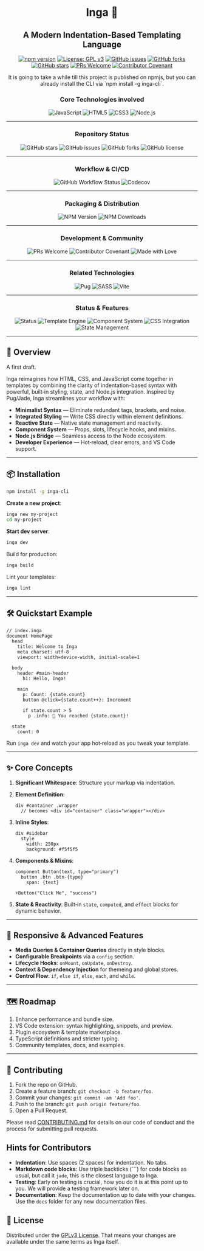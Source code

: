<div align="center">
<p>

# Inga 🎨

## A Modern Indentation-Based Templating Language

[![npm version](https://img.shields.io/npm/v/inga-cli.svg)](https://www.npmjs.com/package/inga-cli)
[![License: GPL v3](https://img.shields.io/badge/License-GPLv3-blue.svg)](LICENSE)
[![GitHub issues](https://img.shields.io/github/issues/soulwax/Inga-Language.svg)](https://github.com/soulwax/Inga-Language/issues)
[![GitHub forks](https://img.shields.io/github/forks/soulwax/Inga-Language.svg)](https://github.com/soulwax/Inga-Language/network)
[![GitHub stars](https://img.shields.io/github/stars/soulwax/Inga-Language.svg)](https://github.com/soulwax/Inga-Language/stargazers)
[![PRs Welcome](https://img.shields.io/badge/PRs-welcome-brightgreen.svg)](CONTRIBUTING.md)
[![Contributor Covenant](https://img.shields.io/badge/Contributor%20Covenant-2.1-4baaaa.svg)](CODE_OF_CONDUCT.md)
</p>
<p>It is going to take a while till this project is published on npmjs, but you can already install the CLI via `npm install -g inga-cli`.
</p>
</div>

<div align="center">

### Core Technologies involved

![JavaScript](https://img.shields.io/badge/javascript-%23323330.svg?style=for-the-badge&logo=javascript&logoColor=%23F7DF1E)
![HTML5](https://img.shields.io/badge/html5-%23E34F26.svg?style=for-the-badge&logo=html5&logoColor=white)
![CSS3](https://img.shields.io/badge/css3-%231572B6.svg?style=for-the-badge&logo=css3&logoColor=white)
![Node.js](https://img.shields.io/badge/node.js-6DA55F?style=for-the-badge&logo=node.js&logoColor=white)

---

### Repository Status

![GitHub stars](https://img.shields.io/github/stars/soulwax/Inga-Language?style=for-the-badge&logo=github)
![GitHub issues](https://img.shields.io/github/issues/soulwax/Inga-Language?style=for-the-badge&logo=github)
![GitHub forks](https://img.shields.io/github/forks/soulwax/Inga-Language?style=for-the-badge&logo=github)
![GitHub license](https://img.shields.io/github/license/soulwax/Inga-Language?style=for-the-badge&logo=github)

---

### Workflow & CI/CD

![GitHub Workflow Status](https://img.shields.io/github/actions/workflow/status/soulwax/Inga-Language/node.js.yml?style=for-the-badge&logo=github-actions)
![Codecov](https://img.shields.io/codecov/c/github/soulwax/Inga-Language?style=for-the-badge&logo=codecov)

---

### Packaging & Distribution

![NPM Version](https://img.shields.io/npm/v/inga-cli?style=for-the-badge&logo=npm)
![NPM Downloads](https://img.shields.io/npm/dm/inga-cli?style=for-the-badge&logo=npm)

---

### Development & Community

![PRs Welcome](https://img.shields.io/badge/PRs-welcome-brightgreen.svg?style=for-the-badge)
![Contributor Covenant](https://img.shields.io/badge/Contributor%20Covenant-2.1-4baaaa.svg?style=for-the-badge)
![Made with Love](https://img.shields.io/badge/Made%20with-Love-red?style=for-the-badge)

---

### Related Technologies

![Pug](https://img.shields.io/badge/Pug-FFF?style=for-the-badge&logo=pug&logoColor=A86454)
![SASS](https://img.shields.io/badge/SASS-hotpink.svg?style=for-the-badge&logo=SASS&logoColor=white)
![Vite](https://img.shields.io/badge/vite-%23646CFF.svg?style=for-the-badge&logo=vite&logoColor=white)

---

### Status & Features

![Status](https://img.shields.io/badge/Status-Alpha-orange?style=for-the-badge)
![Template Engine](https://img.shields.io/badge/Template%20Engine-Yes-success?style=for-the-badge)
![Component System](https://img.shields.io/badge/Component%20System-Yes-success?style=for-the-badge)
![CSS Integration](https://img.shields.io/badge/CSS%20Integration-Yes-success?style=for-the-badge)
![State Management](https://img.shields.io/badge/State%20Management-Yes-success?style=for-the-badge)

</div>

---

## 🚀 Overview

A first draft.

Inga reimagines how HTML, CSS, and JavaScript come together in templates by combining the clarity of indentation-based syntax with powerful, built‑in styling, state, and Node.js integration. Inspired by Pug/Jade, Inga streamlines your workflow with:

- **Minimalist Syntax** &mdash; Eliminate redundant tags, brackets, and noise.
- **Integrated Styling** &mdash; Write CSS directly within element definitions.
- **Reactive State** &mdash; Native state management and reactivity.
- **Component System** &mdash; Props, slots, lifecycle hooks, and mixins.
- **Node.js Bridge** &mdash; Seamless access to the Node ecosystem.
- **Developer Experience** &mdash; Hot‑reload, clear errors, and VS Code support.

---

## 📦 Installation

```bash
npm install -g inga-cli
```

**Create a new project**:

```bash
inga new my-project
cd my-project
```

**Start dev server**:

```bash
inga dev
```

Build for production:

```bash
inga build
```  

Lint your templates:

```bash
inga lint
```

---

## 🛠️ Quickstart Example

```jade
// index.inga
document HomePage
  head
    title: Welcome to Inga
    meta charset: utf-8
    viewport: width=device-width, initial-scale=1

  body
    header #main-header
      h1: Hello, Inga!

    main
      p: Count: {state.count}
      button @click={state.count++}: Increment

      if state.count > 5
        p .info: 🎉 You reached {state.count}!

  state
    count: 0
```

Run `inga dev` and watch your app hot‑reload as you tweak your template.

---

## ✨ Core Concepts

1. **Significant Whitespace**: Structure your markup via indentation.
2. **Element Definition**:

   ```jade
   div #container .wrapper
     // becomes <div id="container" class="wrapper"></div>
   ```

3. **Inline Styles**:

   ```jade
   div #sidebar
     style
       width: 250px
       background: #f5f5f5
   ```

4. **Components & Mixins**:

   ```jade
   component Button(text, type="primary")
     button .btn .btn-{type}
       span: {text}

   +Button("Click Me", "success")
   ```

5. **State & Reactivity**:
   Built‑in `state`, `computed`, and `effect` blocks for dynamic behavior.

---

## 📐 Responsive & Advanced Features

- **Media Queries & Container Queries** directly in style blocks.
- **Configurable Breakpoints** via a `config` section.
- **Lifecycle Hooks**: `onMount`, `onUpdate`, `onDestroy`.
- **Context & Dependency Injection** for themeing and global stores.
- **Control Flow**: `if`, `else if`, `else`, `each`, and `while`.

---

## 🗺️ Roadmap

1. Enhance performance and bundle size.
2. VS Code extension: syntax highlighting, snippets, and preview.
3. Plugin ecosystem & template marketplace.
4. TypeScript definitions and stricter typing.
5. Community templates, docs, and examples.

---

## 🤝 Contributing

1. Fork the repo on GitHub.
2. Create a feature branch: `git checkout -b feature/foo`.
3. Commit your changes: `git commit -am 'Add foo'`.
4. Push to the branch: `git push origin feature/foo`.
5. Open a Pull Request.

Please read [CONTRIBUTING.md](CONTRIBUTING.md) for details on our code of conduct and the process for submitting pull requests.

## Hints for Contributors

- **Indentation**: Use spaces (2 spaces) for indentation. No tabs.
- **Markdown code blocks**: Use triple backticks (```) for code blocks as usual, but call it `jade`, this is the closest language to Inga.
- **Testing**: Early on testing is crucial, how you do it is at this point up to you. We will provide a testing framework later on.
- **Documentation**: Keep the documentation up to date with your changes. Use the `docs` folder for any new documentation files.

## 📄 License

Distributed under the [GPLv3 License](LICENSE). That means your changes are available under the same terms as Inga itself.
